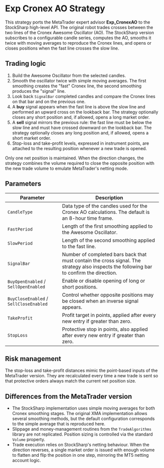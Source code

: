 # Exp Cronex AO Strategy

This strategy ports the MetaTrader expert advisor **Exp_CronexAO** to the StockSharp high-level API. The original robot trades crosses between the two lines of the Cronex Awesome Oscillator (AO). The StockSharp version subscribes to a configurable candle series, computes the AO, smooths it twice with moving averages to reproduce the Cronex lines, and opens or closes positions when the fast line crosses the slow line.

## Trading logic

1. Build the Awesome Oscillator from the selected candles.
2. Smooth the oscillator twice with simple moving averages. The first smoothing creates the "fast" Cronex line, the second smoothing produces the "signal" line.
3. Look back `SignalBar` completed candles and compare the Cronex lines on that bar and on the previous one.
4. A **buy** signal appears when the fast line is above the slow line and performed an upward cross on the lookback bar. The strategy optionally closes any short position and, if allowed, opens a long market order.
5. A **sell** signal mirrors the previous rule: the fast line must be below the slow line and must have crossed downward on the lookback bar. The strategy optionally closes any long position and, if allowed, opens a short market order.
6. Stop-loss and take-profit levels, expressed in instrument points, are attached to the resulting position whenever a new trade is opened.

Only one net position is maintained. When the direction changes, the strategy combines the volume required to close the opposite position with the new trade volume to emulate MetaTrader's netting mode.

## Parameters

| Parameter | Description |
|-----------|-------------|
| `CandleType` | Data type of the candles used for the Cronex AO calculations. The default is an 8-hour time frame. |
| `FastPeriod` | Length of the first smoothing applied to the Awesome Oscillator. |
| `SlowPeriod` | Length of the second smoothing applied to the fast line. |
| `SignalBar` | Number of completed bars back that must contain the cross signal. The strategy also inspects the following bar to confirm the direction. |
| `BuyOpenEnabled` / `SellOpenEnabled` | Enable or disable opening of long or short positions. |
| `BuyCloseEnabled` / `SellCloseEnabled` | Control whether opposite positions may be closed when an inverse signal appears. |
| `TakeProfit` | Profit target in points, applied after every new entry if greater than zero. |
| `StopLoss` | Protective stop in points, also applied after every new entry if greater than zero. |

## Risk management

The stop-loss and take-profit distances mimic the point-based inputs of the MetaTrader version. They are recalculated every time a new trade is sent so that protective orders always match the current net position size.

## Differences from the MetaTrader version

- The StockSharp implementation uses simple moving averages for both Cronex smoothing stages. The original XMA implementation allows several smoothing methods, but the default configuration corresponds to the simple average that is reproduced here.
- Slippage and money-management routines from the `TradeAlgorithms` library are not replicated. Position sizing is controlled via the standard `Volume` property.
- Trade execution relies on StockSharp's netting behaviour. When the direction reverses, a single market order is issued with enough volume to flatten and flip the position in one step, mirroring the MT5 netting account logic.

